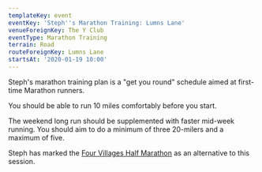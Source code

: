 ```yaml
---
templateKey: event
eventKey: 'Steph''s Marathon Training: Lumns Lane'
venueForeignKey: The Y Club
eventType: Marathon Training
terrain: Road
routeForeignKey: Lumns Lane
startsAt: '2020-01-19 10:00'
---
```

Steph's marathon training plan is a "get you round" schedule aimed at first-time
Marathon runners. 

You should be able to run 10 miles comfortably before you start. 

The weekend long run should be supplemented with faster mid-week running. 
You should aim to do a minimum of three 20-milers and a maximum of five. 

Steph has marked the [Four Villages Half Marathon](/events/2020-01-19-10-30-four-villages-half-marathon/)
as an alternative to this session.
